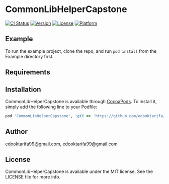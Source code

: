 # CommonLibHelperCapstone

[![CI Status](https://img.shields.io/travis/edooktarifa99@gmail.com/CommonLibHelperCapstone.svg?style=flat)](https://travis-ci.org/edooktarifa99@gmail.com/CommonLibHelperCapstone)
[![Version](https://img.shields.io/cocoapods/v/CommonLibHelperCapstone.svg?style=flat)](https://cocoapods.org/pods/CommonLibHelperCapstone)
[![License](https://img.shields.io/cocoapods/l/CommonLibHelperCapstone.svg?style=flat)](https://cocoapods.org/pods/CommonLibHelperCapstone)
[![Platform](https://img.shields.io/cocoapods/p/CommonLibHelperCapstone.svg?style=flat)](https://cocoapods.org/pods/CommonLibHelperCapstone)

## Example

To run the example project, clone the repo, and run `pod install` from the Example directory first.

## Requirements

## Installation

CommonLibHelperCapstone is available through [CocoaPods](https://cocoapods.org). To install
it, simply add the following line to your Podfile:

```ruby
pod 'CommonLibHelperCapstone', :git => 'https://github.com/edooktarifa/CommonLibHelperCapstone.git', :tag => '0.1.2'
```

## Author

edooktarifa99@gmail.com, edooktarifa99@gmail.com

## License

CommonLibHelperCapstone is available under the MIT license. See the LICENSE file for more info.
